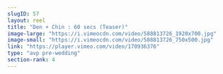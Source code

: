 ```yaml
---
slugID: 57 
layout: reel
title: "Den + Chin : 60 secs (Teaser)"
image-large: "https://i.vimeocdn.com/video/588813726_1920x700.jpg"
image-small: "https://i.vimeocdn.com/video/588813726_750x500.jpg"
link: "https://player.vimeo.com/video/170936376"
type: "avp pre-wedding"
section-rank: 4
---
```

